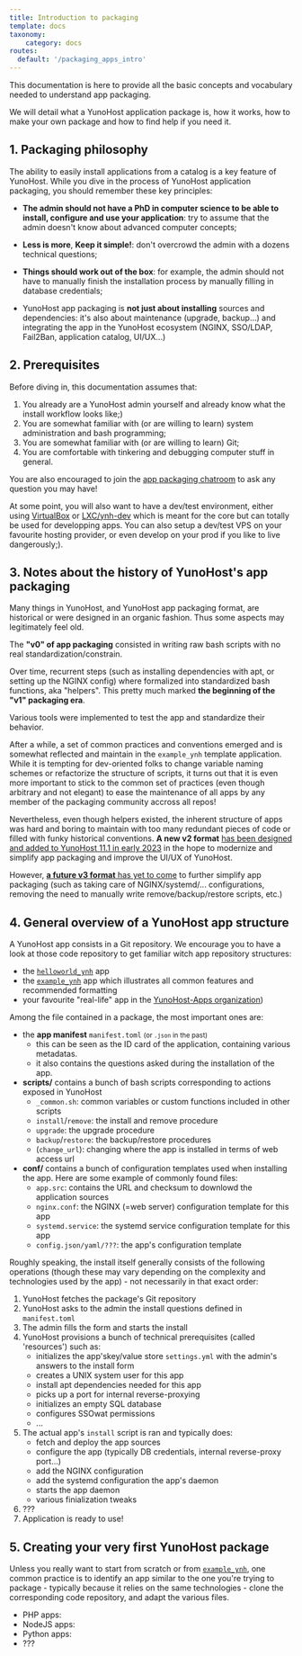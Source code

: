```yaml
---
title: Introduction to packaging
template: docs
taxonomy:
    category: docs
routes:
  default: '/packaging_apps_intro'
---
```


This documentation is here to provide all the basic concepts and vocabulary needed to understand app packaging.

We will detail what a YunoHost application package is, how it works, how to make your own package and how to find help if you need it.


## 1. Packaging philosophy

The ability to easily install applications from a catalog is a key feature of YunoHost. While you dive in the process of YunoHost application packaging, you should remember these key principles:

- **The admin should not have a PhD in computer science to be able to install, configure and use your application**: try to assume that the admin doesn't know about advanced computer concepts;

- **Less is more**, **Keep it simple!**: don't overcrowd the admin with a dozens technical questions;

- **Things should work out of the box**: for example, the admin should not have to manually finish the installation process by manually filling in database credentials;

- YunoHost app packaging is **not just about installing** sources and dependencies: it's also about maintenance (upgrade, backup...) and integrating the app in the YunoHost ecosystem (NGINX, SSO/LDAP, Fail2Ban, application catalog, UI/UX...)


## 2. Prerequisites

Before diving in, this documentation assumes that:

1. You already are a YunoHost admin yourself and already know what the install workflow looks like;)
2. You are somewhat familiar with (or are willing to learn) system administration and bash programming;
3. You are somewhat familiar with (or are willing to learn) Git;
4. You are comfortable with tinkering and debugging computer stuff in general.

You are also encouraged to join the [app packaging chatroom](/chat_rooms) to ask any question you may have!

At some point, you will also want to have a dev/test environment, either using [VirtualBox](/packaging_apps_virtualbox) or [LXC/ynh-dev](https://github.com/yunohost/ynh-dev) which is meant for the core but can totally be used for developping apps. You can also setup a dev/test VPS on your favourite hosting provider, or even develop on your prod if you like to live dangerously;).

## 3. Notes about the history of YunoHost's app packaging

Many things in YunoHost, and YunoHost app packaging format, are historical or were designed in an organic fashion. Thus some aspects may legitimately feel old.

The **"v0" of app packaging** consisted in writing raw bash scripts with no real standardization/constrain.

Over time, recurrent steps (such as installing dependencies with apt, or setting up the NGINX config) where formalized into standardized bash functions, aka "helpers". This pretty much marked **the beginning of the "v1" packaging era**.

Various tools were implemented to test the app and standardize their behavior.

After a while, a set of common practices and conventions emerged and is somewhat reflected and maintain in the `example_ynh` template application. While it is tempting for dev-oriented folks to change variable naming schemes or refactorize the structure of scripts, it turns out that it is even more important to stick to the common set of practices (even though arbitrary and not elegant) to ease the maintenance of all apps by any member of the packaging community accross all repos!

Nevertheless, even though helpers existed, the inherent structure of apps was hard and boring to maintain with too many redundant pieces of code or filled with funky historical conventions. **A new v2 format** [has been designed and added to YunoHost 11.1 in early 2023](https://github.com/YunoHost/yunohost/pull/1289) in the hope to modernize and simplify app packaging and improve the UI/UX of YunoHost.

However, [**a future v3 format** has yet to come](https://github.com/YunoHost/issues/issues/2136) to further simplify app packaging (such as taking care of NGINX/systemd/... configurations, removing the need to manually write remove/backup/restore scripts, etc.)


## 4. General overview of a YunoHost app structure

A YunoHost app consists in a Git repository. We encourage you to have a look at those code repository to get familiar witch app repository structures:
- the [`helloworld_ynh`](https://github.com/YunoHost-Apps/helloworld_ynh) app 
- the [`example_ynh`](https://github.com/YunoHost/example_ynh) app which illustrates all common features and recommended formatting
- your favourite "real-life" app in the [YunoHost-Apps organization](https://github.com/orgs/YunoHost-Apps/repositories))

Among the file contained in a package, the most important ones are: 

- the **app manifest** `manifest.toml` <small>(or `.json` in the past)</small>
    - this can be seen as the ID card of the application, containing various metadatas. 
    - it also contains the questions asked during the installation of the app.
- **scripts/** contains a bunch of bash scripts corresponding to actions exposed in YunoHost
   - `_common.sh`: common variables or custom functions included in other scripts
   - `install`/`remove`: the install and remove procedure
   - `upgrade`: the upgrade procedure
   - `backup`/`restore`: the backup/restore procedures 
   - (`change_url`): changing where the app is installed in terms of web access url
- **conf/** contains a bunch of configuration templates used when installing the app. Here are some example of commonly found files:
   - `app.src`: contains the URL and checksum to downlowd the application sources
   - `nginx.conf`: the NGINX (=web server) configuration template for this app
   - `systemd.service`: the systemd service configuration template for this app
   - `config.json/yaml/???`: the app's configuration template

Roughly speaking, the install itself generally consists of the following operations (though these may vary depending on the complexity and technologies used by the app) - not necessarily in that exact order:

1. YunoHost fetches the package's Git repository
2. YunoHost asks to the admin the install questions defined in `manifest.toml`
3. The admin fills the form and starts the install
4. YunoHost provisions a bunch of technical prerequisites (called 'resources') such as:
    - initializes the app'skey/value store `settings.yml` with the admin's answers to the install form
    - creates a UNIX system user for this app
    - install apt dependencies needed for this app
    - picks up a port for internal reverse-proxying
    - initializes an empty SQL database
    - configures SSOwat permissions
    - ...
5. The actual app's `install` script is ran and typically does:
    - fetch and deploy the app sources
    - configure the app (typically DB credentials, internal reverse-proxy port...)
    - add the NGINX configuration
    - add the systemd configuration the app's daemon
    - starts the app daemon
    - various finialization tweaks
6. ???
7. Application is ready to use!


## 5. Creating your very first YunoHost package

Unless you really want to start from scratch or from [`example_ynh`](https://github.com/YunoHost/example_ynh), one common practice is to identify an app similar to the one you're trying to package - typically because it relies on the same technologies - clone the corresponding code repository, and adapt the various files. 

- PHP apps:
- NodeJS apps:
- Python apps:
- ???
